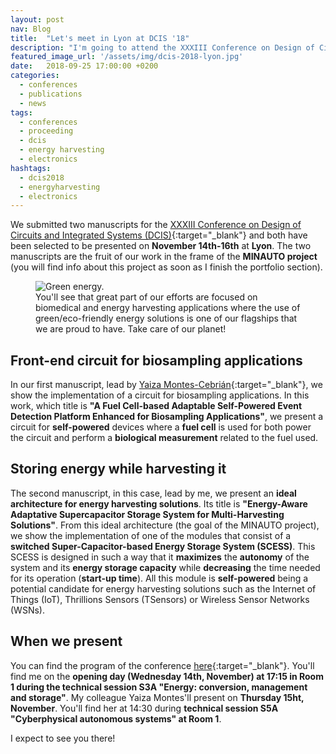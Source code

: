 ```yaml
---
layout: post
nav: Blog
title:  "Let's meet in Lyon at DCIS '18"
description: "I'm going to attend the XXXIII Conference on Design of Circuits and Integrated Systems (DCIS) on November 14th-16th at Lyon (FR). There I'm going to present the work shown in our proceeding with the title 'Energy-Aware Adaptative Supercapacitor Storage System for Multi-Harvesting Solutions'."
featured_image_url: '/assets/img/dcis-2018-lyon.jpg'
date:   2018-09-25 17:00:00 +0200
categories:
  - conferences
  - publications
  - news
tags:
  - conferences
  - proceeding
  - dcis
  - energy harvesting
  - electronics
hashtags:
  - dcis2018
  - energyharvesting
  - electronics
---
```


We submitted two manuscripts for the [XXXIII Conference on Design of Circuits and Integrated Systems (DCIS)](http://dcis.org/){:target="_blank"} and both have been selected to be presented on **November 14th-16th** at **Lyon**. The two manuscripts are the fruit of our work in the frame of the **MINAUTO project** (you will find info about this project as soon as I finish the portfolio section).

<figure>
  <img src="{{ '/assets/img/eco-friend-solutions.jpg' | relative_url }}" alt="Green energy.">
  <figcaption>
    You'll see that great part of our efforts are focused on biomedical and energy harvesting applications where the use of green/eco-friendly energy solutions is one of our flagships that we are proud to have. Take care of our planet!
  </figcaption>
</figure>

## Front-end circuit for biosampling applications

In our first manuscript, lead by [Yaiza Montes-Cebrián](https://www.linkedin.com/in/ymontes/){:target="_blank"}, we show the implementation of a circuit for biosampling applications. In this work, which title is **"A Fuel Cell-based Adaptable Self-Powered Event Detection Platform Enhanced for Biosampling Applications"**, we present a circuit for **self-powered** devices where a **fuel cell** is used for both power the circuit and perform a **biological measurement** related to the fuel used.

## Storing energy while harvesting it

The second manuscript, in this case, lead by me, we present an **ideal architecture for energy harvesting solutions**. Its title is **"Energy-Aware Adaptative Supercapacitor Storage System for Multi-Harvesting Solutions"**. From this ideal architecture (the goal of the MINAUTO project), we show the implementation of one of the modules that consist of a **switched Super-Capacitor-based Energy Storage System (SCESS)**. This SCESS is designed in such a way that it **maximizes** the **autonomy** of the system and its **energy storage capacity** while **decreasing** the time needed for its operation (**start-up time**). All this module is **self-powered** being a potential candidate for energy harvesting solutions such as the Internet of Things (IoT), Thrillions Sensors (TSensors) or Wireless Sensor Networks (WSNs).

## When we present

You can find the program of the conference [here](http://inl.cnrs.fr/dcis2018/dcis2018-program/){:target="_blank"}. You'll find me on the **opening day (Wednesday 14th, November) at 17:15 in Room 1 during the technical session	S3A "Energy:	conversion, management and storage"**. My colleague Yaiza Montes'll present on **Thursday 15ht, November**. You'll find her at 14:30 during **technical session S5A "Cyberphysical autonomous systems" at Room 1**.

I expect to see you there!